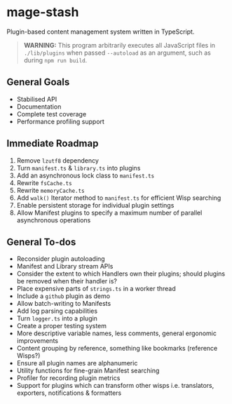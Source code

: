 # mage-stash

Plugin-based content management system written in TypeScript.

> **WARNING:** This program arbitrarily executes all JavaScript files in `./lib/plugins` when passed `--autoload` as an argument, such as during `npm run build`.

## General Goals

- Stabilised API
- Documentation
- Complete test coverage
- Performance profiling support

## Immediate Roadmap

1. Remove `lzutf8` dependency
2. Turn `manifest.ts` & `library.ts` into plugins
3. Add an asynchronous lock class to `manifest.ts`
4. Rewrite `fsCache.ts`
5. Rewrite `memoryCache.ts`
6. Add `walk()` Iterator method to `manifest.ts` for efficient Wisp searching
7. Enable persistent storage for individual plugin settings
8. Allow Manifest plugins to specify a maximum number of parallel asynchronous operations

## General To-dos

- Reconsider plugin autoloading
- Manifest and Library stream APIs
- Consider the extent to which Handlers own their plugins; should plugins be removed when their handler is?
- Place expensive parts of `strings.ts` in a worker thread
- Include a `github` plugin as demo
- Allow batch-writing to Manifests
- Add log parsing capabilities
- Turn `logger.ts` into a plugin
- Create a proper testing system
- More descriptive variable names, less comments, general ergonomic improvements
- Content grouping by reference, something like bookmarks (reference Wisps?)
- Ensure all plugin names are alphanumeric
- Utility functions for fine-grain Manifest searching
- Profiler for recording plugin metrics
- Support for plugins which can transform other wisps i.e. translators, exporters, notifications & formatters
